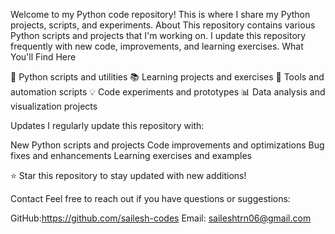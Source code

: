 Welcome to my Python code repository! This is where I share my Python projects, scripts, and experiments.
About
This repository contains various Python scripts and projects that I'm working on. I update this repository frequently with new code, improvements, and learning exercises.
What You'll Find Here

🐍 Python scripts and utilities
📚 Learning projects and exercises
🔧 Tools and automation scripts
💡 Code experiments and prototypes
📊 Data analysis and visualization projects

Updates
I regularly update this repository with:

New Python scripts and projects
Code improvements and optimizations
Bug fixes and enhancements
Learning exercises and examples

⭐ Star this repository to stay updated with new additions!

Contact
Feel free to reach out if you have questions or suggestions:

GitHub:https://github.com/sailesh-codes
Email: saileshtrn06@gmail.com
